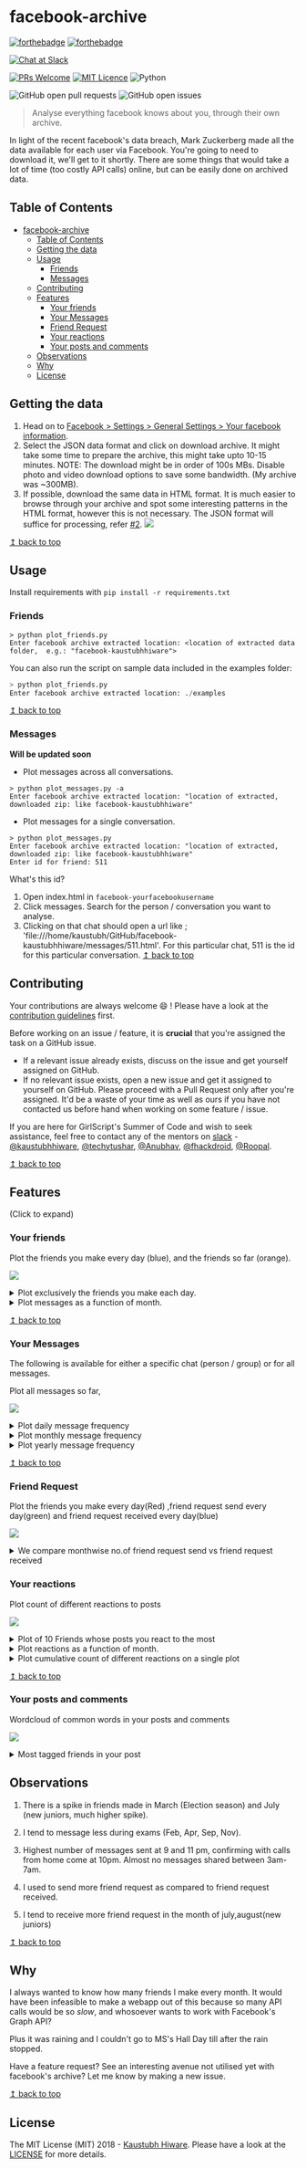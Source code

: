 # facebook-archive
[![forthebadge](http://forthebadge.com/images/badges/made-with-python.svg)](http://forthebadge.com) [![forthebadge](https://forthebadge.com/images/badges/for-you.svg)](https://forthebadge.com)

[![Chat at Slack](https://img.shields.io/badge/chat%20on%20-Slack-brightgreen.svg?style=for-the-badge)](https://girlscriptgssoc.slack.com/messages/CB4V6N62H/details/)

[![PRs Welcome](https://img.shields.io/badge/PRs-welcome-brightgreen.svg?style=shields)](http://makeapullrequest.com) [![MIT Licence](https://badges.frapsoft.com/os/mit/mit.png?v=103)](https://opensource.org/licenses/mit-license.php) ![Python](https://img.shields.io/badge/python-2.7-blue.svg)


![GitHub open pull requests](https://img.shields.io/github/issues-pr/kaustubhhiware/facebook-archive.svg) 
![GitHub open issues](https://img.shields.io/github/issues/kaustubhhiware/facebook-archive.svg)

> Analyse everything facebook knows about you, through their own archive.

In light of the recent facebook's data breach, Mark Zuckerberg made all the data available for each user via Facebook. You're going to need to download it, we'll get to it shortly. There are some things that would take a lot of time (too costly API calls) online, but can be easily done on archived data.

## Table of Contents

- [facebook-archive](#facebook-archive)
  - [Table of Contents](#table-of-contents)
  - [Getting the data](#getting-the-data)
  - [Usage](#usage)
    - [Friends](#friends)
    - [Messages](#messages)
  - [Contributing](#contributing)
  - [Features](#features)
    - [Your friends](#your-friends)
    - [Your Messages](#your-messages)
    - [Friend Request](#friend-request)
    - [Your reactions](#your-reactions)
    - [Your posts and comments](#your-posts-and-comments)
  - [Observations](#observations)
  - [Why](#why)
  - [License](#license)

## Getting the data

1. Head on to [Facebook > Settings > General Settings > Your facebook information](https://www.facebook.com/settings?tab=your_facebook_informations).
2. Select the JSON data format and click on download archive. It might take some time to prepare the archive, this might take upto 10-15 minutes. NOTE: The download might be in order of 100s MBs. Disable photo and video download options to save some bandwidth. (My archive was ~300MB).
3. If possible, download the same data in HTML format. It is much easier to browse through your archive and spot some interesting patterns in the HTML format, however this is not necessary. The JSON format will suffice for processing, refer [#2](https://github.com/kaustubhhiware/facebook-archive/issues/2).
 ![](images/archive-download.png)
 
[↥ back to top](#table-of-contents)

## Usage

Install requirements with `pip install -r requirements.txt`

### Friends

```
> python plot_friends.py
Enter facebook archive extracted location: <location of extracted data folder,  e.g.: "facebook-kaustubhhiware">
```
You can also run the script on sample data included in the examples folder:
```python
> python plot_friends.py
Enter facebook archive extracted location: ./examples
```
[↥ back to top](#table-of-contents)

### Messages

**Will be updated soon**

* Plot messages across all conversations.
 ```
 > python plot_messages.py -a
 Enter facebook archive extracted location: "location of extracted, downloaded zip: like facebook-kaustubhhiware" 
 ```

* Plot messages for a single conversation.
 ```
 > python plot_messages.py
 Enter facebook archive extracted location: "location of extracted, downloaded zip: like facebook-kaustubhhiware"
 Enter id for friend: 511
 ```

What's this id? 
1. Open index.html in `facebook-yourfacebookusername`
2. Click messages. Search for the person / conversation you want to analyse.
3. Clicking on that chat should open a url like ; 'file:///home/kaustubh/GitHub/facebook-kaustubhhiware/messages/511.html'. For this particular chat, 511 is the id for this particular conversation.
[↥ back to top](#table-of-contents)

## Contributing

Your contributions are always welcome :smile: ! Please have a look at the [contribution guidelines](CONTRIBUTING.md) first.

Before working on an issue / feature, it is **crucial** that you're assigned the task on a GitHub issue.
* If a relevant issue already exists, discuss on the issue and get yourself assigned on GitHub.
* If no relevant issue exists, open a new issue and get it assigned to yourself on GitHub.
Please proceed with a Pull Request only after you're assigned. It'd be a waste of your time as well as ours if you have not contacted us before hand when working on some feature / issue.

If you are here for GirlScript's Summer of Code and wish to seek assistance, feel free to contact any of the mentors on [slack](https://girlscriptgssoc.slack.com/) - 
[@kaustubhhiware](https://girlscriptgssoc.slack.com/messages/DB0B3GBEG/), [@techytushar](https://girlscriptgssoc.slack.com/messages/DBBGEQAPQ/),
[@Anubhav](https://girlscriptgssoc.slack.com/messages/DBAK57AQ2/), [@fhackdroid](https://girlscriptgssoc.slack.com/messages/DBAK4TUP4/), [@Roopal](https://girlscriptgssoc.slack.com/messages/DB92S68SX).

[↥ back to top](#table-of-contents)

## Features

(Click to expand)

### Your friends

Plot the friends you make every day (blue), and the friends so far (orange).

 ![](images/plot_friends/friends-cumulative.png)

<details>
<summary>Plot exclusively the friends you make each day.</summary>

 ![](images/plot_friends/friends-each.png)
</details>

<details>
<summary>Plot messages as a function of month.</summary>

 ![](images/plot_friends/friends-month.png)
</details>

[↥ back to top](#table-of-contents)


### Your Messages

The following is available for either a specific chat (person / group) or for all messages.

Plot all messages so far,

 ![](images/plot_messages/msgs-cumulative.png)

<details>
<summary>Plot daily message frequency</summary>

 ![](images/messages-daily.png)
</details>
<details>
<summary>Plot monthly message frequency</summary>

 ![](images/messages-monthly.png)
</details>
<details>
<summary>Plot yearly message frequency</summary>

 ![](images/messages-yearly.png)
</details>

[↥ back to top](#table-of-contents)

### Friend Request
Plot the friends you make every day(Red) ,friend request send every day(green) and friend request received every day(blue)

![](images/received_friend/FriendEachDay.png)

 <details>
  <summary>We compare monthwise no.of friend request send vs friend request received</summary>

  ![](images/received_friend/Compare.png)
  </details>

### Your reactions

Plot count of different reactions to posts

 ![](images/reactions/reactions_plot2.png)

<details>
<summary>Plot of 10 Friends whose posts you react to the most</summary>

 ![](images/reactions/top10_friends.png)
</details>
<details>
<summary>Plot reactions as a function of month.</summary>

 ![](images/reactions/reactions_monthwise.png)
</details>
<details>
<summary>Plot cumulative count of different reactions on a single plot</summary>

 ![](images/reactions/cumulative_rxns.png)
</details>

[↥ back to top](#table-of-contents)

### Your posts and comments

Wordcloud of common words in your posts and comments

 ![](images/wordclouds/wordcloud_comments.png)

<details>
<summary>Most tagged friends in your post</summary>

 ![](images/wordclouds/wordcloud_tagged_friends.png)
</details>


## Observations


1. There is a spike in friends made in March (Election season) and July (new juniors, much higher spike).

2. I tend to message less during exams (Feb, Apr, Sep, Nov).

3. Highest number of messages sent at 9 and 11 pm, confirming with calls from home come at 10pm. Almost no messages shared between 3am-7am.

4. I used to send more friend request as compared to friend request received.
 	 
5. I tend to receive more friend request in the month of july,august(new juniors)

[↥ back to top](#table-of-contents)

## Why

I always wanted to know how many friends I make every month. It would have been infeasible to make a webapp out of this because so many API calls would be so _slow_, and whosoever wants to work with Facebook's Graph API?

Plus it was raining and I couldn't go to MS's Hall Day till after the rain stopped.

Have a feature request? See an interesting avenue not utilised yet with facebook's archive? Let me know by making a new issue.

[↥ back to top](#table-of-contents)

## License

The MIT License (MIT) 2018 - [Kaustubh Hiware](https://github.com/kaustubhhiware). Please have a look at the [LICENSE](LICENSE) for more details.
